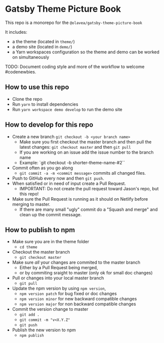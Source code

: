 # Gatsby Theme Picture Book

This repo is a monorepo for the `@olavea/gatsby-theme-picture-book`

It includes:

- a the theme (located in `theme/`)
- a demo site (located in `demo/`)
- a Yarn workspaces configuration so the theme and demo can be worked on simultaneously

TODO: Document coding style and more of the workflow to welcome #codenewbies.

## How to use this repo

- Clone the repo
- Run `yarn` to install dependencies
- Run `yarn workspace demo develop` to run the demo site

## How to develop for this repo

- Create a new branch `git checkout -b <your branch name>`
  - Make sure you first checkout the master branch and then pull the latest changes: `git checkout master` and then `git pull`
  - If you are working on an issue add the issue number to the branch name
  - Example: `git checkout -b shorter-theme-name-#2``
- Commit often as you go along
  - `git commit -a -m <commit message>` commits all changed files.
- Push to GitHub every now and then `git push`.
- When satisfied or in need of input create a Pull Request.
  - IMPORTANT: Do not create the pull request toward Jason's repo, but this repo!
- Make sure the Pull Request is running as it should on Netlify before merging to master.
  - If there are many small "ugly" commit do a "Squash and merge" and clean up the commit message.

## How to publish to npm

- Make sure you are in the theme folder
  - `cd theme`
- Checkout the master branch
  - `git checkout master`
- Make sure _all_ your changes are commited to the master branch
  - Either by a Pull Request being merged,
  - or by commiting sraight to master (only ok for small doc changes)
- Pull or changes into your local master branch
  - `git pull`
- Update the npm version by using `npm version`,
  - `npm version patch` for bug fixed or doc changes
  - `npm version minor` for new backward compatible changes
  - `npm version major` for non backward compatible changes
- Commit the version change to master
  - `git add .`
  - `git commit -m "v<X.Y.Z"`
  - `git push`
- Publish the new version to npm
  - `npm publish`
